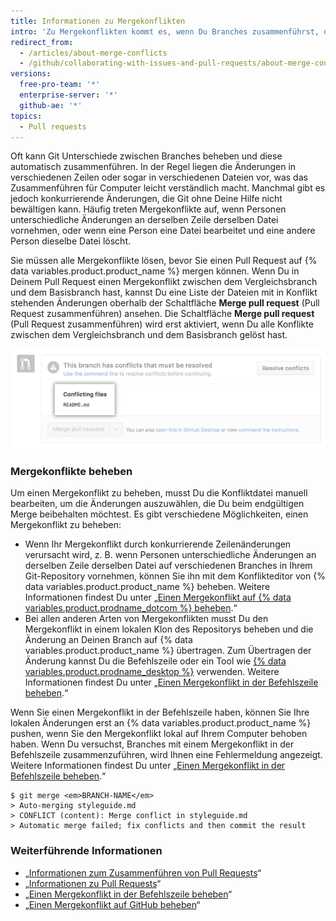 ```yaml
---
title: Informationen zu Mergekonflikten
intro: 'Zu Mergekonflikten kommt es, wenn Du Branches zusammenführst, die konkurrierende Commits haben, und Git Deine Hilfe benötigt, um zu entscheiden, welche Änderungen in den endgültigen Merge aufgenommen werden sollen.'
redirect_from:
  - /articles/about-merge-conflicts
  - /github/collaborating-with-issues-and-pull-requests/about-merge-conflicts
versions:
  free-pro-team: '*'
  enterprise-server: '*'
  github-ae: '*'
topics:
  - Pull requests
---
```

Oft kann Git Unterschiede zwischen Branches beheben und diese automatisch zusammenführen. In der Regel liegen die Änderungen in verschiedenen Zeilen oder sogar in verschiedenen Dateien vor, was das Zusammenführen für Computer leicht verständlich macht. Manchmal gibt es jedoch konkurrierende Änderungen, die Git ohne Deine Hilfe nicht bewältigen kann. Häufig treten Mergekonflikte auf, wenn Personen unterschiedliche Änderungen an derselben Zeile derselben Datei vornehmen, oder wenn eine Person eine Datei bearbeitet und eine andere Person dieselbe Datei löscht.

Sie müssen alle Mergekonflikte lösen, bevor Sie einen Pull Request auf {% data variables.product.product_name %} mergen können. Wenn Du in Deinem Pull Request einen Mergekonflikt zwischen dem Vergleichsbranch und dem Basisbranch hast, kannst Du eine Liste der Dateien mit in Konflikt stehenden Änderungen oberhalb der Schaltfläche **Merge pull request** (Pull Request zusammenführen) ansehen. Die Schaltfläche **Merge pull request** (Pull Request zusammenführen) wird erst aktiviert, wenn Du alle Konflikte zwischen dem Vergleichsbranch und dem Basisbranch gelöst hast.

![Fehlermeldung bei Mergekonflikten](/assets/images/help/pull_requests/merge_conflict_error_on_github.png)

### Mergekonflikte beheben

Um einen Mergekonflikt zu beheben, musst Du die Konfliktdatei manuell bearbeiten, um die Änderungen auszuwählen, die Du beim endgültigen Merge beibehalten möchtest. Es gibt verschiedene Möglichkeiten, einen Mergekonflikt zu beheben:

- Wenn Ihr Mergekonflikt durch konkurrierende Zeilenänderungen verursacht wird, z. B. wenn Personen unterschiedliche Änderungen an derselben Zeile derselben Datei auf verschiedenen Branches in Ihrem Git-Repository vornehmen, können Sie ihn mit dem Konflikteditor von {% data variables.product.product_name %} beheben. Weitere Informationen findest Du unter „[Einen Mergekonflikt auf {% data variables.product.prodname_dotcom %} beheben](/articles/resolving-a-merge-conflict-on-github).“
- Bei allen anderen Arten von Mergekonflikten musst Du den Mergekonflikt in einem lokalen Klon des Repositorys beheben und die Änderung an Deinen Branch auf {% data variables.product.product_name %} übertragen. Zum Übertragen der Änderung kannst Du die Befehlszeile oder ein Tool wie [{% data variables.product.prodname_desktop %}](https://desktop.github.com/) verwenden. Weitere Informationen findest Du unter „[Einen Mergekonflikt in der Befehlszeile beheben](/articles/resolving-a-merge-conflict-using-the-command-line).“

Wenn Sie einen Mergekonflikt in der Befehlszeile haben, können Sie Ihre lokalen Änderungen erst an {% data variables.product.product_name %} pushen, wenn Sie den Mergekonflikt lokal auf Ihrem Computer behoben haben. Wenn Du versuchst, Branches mit einem Mergekonflikt in der Befehlszeile zusammenzuführen, wird Ihnen eine Fehlermeldung angezeigt. Weitere Informationen findest Du unter „[Einen Mergekonflikt in der Befehlszeile beheben](/articles/resolving-a-merge-conflict-using-the-command-line/).“
```shell
$ git merge <em>BRANCH-NAME</em>
> Auto-merging styleguide.md
> CONFLICT (content): Merge conflict in styleguide.md
> Automatic merge failed; fix conflicts and then commit the result
```

### Weiterführende Informationen

- „[Informationen zum Zusammenführen von Pull Requests](/articles/about-pull-request-merges/)“
- „[Informationen zu Pull Requests](/articles/about-pull-requests/)“
- „[Einen Mergekonflikt in der Befehlszeile beheben](/articles/resolving-a-merge-conflict-using-the-command-line)“
- „[Einen Mergekonflikt auf GitHub beheben](/articles/resolving-a-merge-conflict-on-github)“
